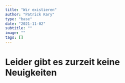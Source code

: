 ```yaml
---
title: "Wir existieren"
author: "Patrick Kary"
type: "base"
date: "2021-11-02"
subtitle: ""
image: ""
tags: []
---
```


# Leider gibt es zurzeit keine Neuigkeiten
